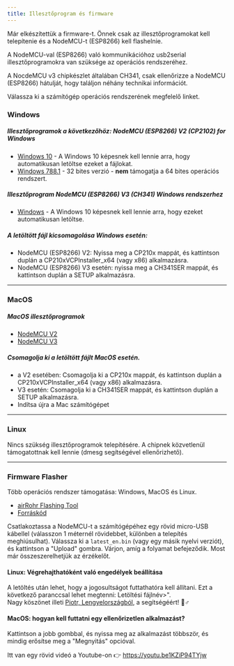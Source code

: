 ```yaml
---
title: Illesztőprogram és firmware
---
```


Már elkészítettük a firmware-t. Önnek csak az illesztőprogramokat kell telepítenie és a NodeMCU-t (ESP8266) kell flashelnie.

A NodeMCU-val (ESP8266) való kommunikációhoz usb2serial illesztőprogramokra van szüksége az operációs rendszeréhez.

A NocdeMCU v3 chipkészlet általában CH341, csak ellenőrizze a NodeMCU (ESP8266) hátulját, hogy találjon néhány technikai információt.

Válassza ki a számítógép operációs rendszerének megfelelő linket.

### Windows

##### Illesztőprogramok a következőhöz: NodeMCU (ESP8266) V2 (CP2102) for Windows
* [Windows 10](https://www.silabs.com/documents/public/software/CP210x_Universal_Windows_Driver.zip) - A Windows 10 képesnek kell lennie arra, hogy automatikusan letöltse ezeket a fájlokat.
* [Windows 788.1](https://www.silabs.com/documents/public/software/CP210x_Windows_Drivers.zip) - 32 bites verzió - **nem** támogatja a 64 bites operációs rendszert.

##### Illesztőprogram NodeMCU (ESP8266) V3 (CH341) Windows rendszerhez
* [Windows](http://www.wch.cn/downloads/file/5.html) - A Windows 10 képesnek kell lennie arra, hogy ezeket automatikusan letöltse.

##### A letöltött fájl kicsomagolása Windows esetén:
* NodeMCU (ESP8266) V2: Nyissa meg a CP210x mappát, és kattintson duplán a CP210xVCPInstaller_x64 (vagy x86) alkalmazásra.
* NodeMCU (ESP8266) V3 esetén: nyissa meg a CH341SER mappát, és kattintson duplán a SETUP alkalmazásra.

---

### MacOS

##### MacOS illesztőprogramok
* [NodeMCU V2](https://www.silabs.com/documents/public/software/Mac_OSX_VCP_Driver.zip)
* [NodeMCU V3](http://www.wch.cn/downloads/file/178.html)

##### Csomagolja ki a letöltött fájlt MacOS esetén.
* a V2 esetében: Csomagolja ki a CP210x mappát, és kattintson duplán a CP210xVCPInstaller_x64 (vagy x86) alkalmazásra.
* V3 esetén: Csomagolja ki a CH341SER mappát, és kattintson duplán a SETUP alkalmazásra.
* Indítsa újra a Mac számítógépet

---

### Linux
Nincs szükség illesztőprogramok telepítésére. A chipnek közvetlenül támogatottnak kell lennie (dmesg segítségével ellenőrizhető).

---
### Firmware Flasher
Több operációs rendszer támogatása: Windows, MacOS és Linux.

* [airRohr Flashing Tool](http://firmware.sensor.community/airrohr/flashing-tool/)
* [Forráskód](https://github.com/opendata-stuttgart/airrohr-firmware-flasher)

Csatlakoztassa a NodeMCU-t a számítógépéhez egy rövid micro-USB kábellel (válasszon 1 méternél rövidebbet, különben a telepítés meghiúsulhat). Válassza ki a `latest_en.bin` (vagy egy másik nyelvi verziót), és kattintson a "Upload" gombra.
Várjon, amíg a folyamat befejeződik. Most már összeszerelhetjük az érzékelőt.

#### Linux: Végrehajthatóként való engedélyek beállítása
A letöltés után lehet, hogy a jogosultságot futtathatóra kell állítani. Ezt a következő paranccsal lehet megtenni: Letöltési fájlnév>".
<br>
Nagy köszönet illeti [Piotr, Lengyelországból](https://dropbox.inf.re), a segítségéért! 🙋♂️

#### MacOS: hogyan kell futtatni egy ellenőrizetlen alkalmazást?
Kattintson a jobb gombbal, és nyissa meg az alkalmazást többször, és mindig erősítse meg a "Megnyitás" opcióval.

Itt van egy rövid videó a Youtube-on 👉 https://youtu.be1KZiP94TYjw




